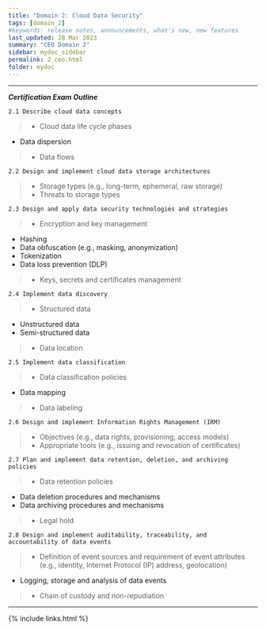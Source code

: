 ```yaml
---
title: "Domain 2: Cloud Data Security"
tags: [domain_2]
#keywords: release notes, announcements, what's new, new features
last_updated: 28 Mar 2023
summary: "CEO Domain 2"
sidebar: mydoc_sidebar
permalink: 2_ceo.html
folder: mydoc
---
```


------------------------------------------------------------------
**_Certification Exam Outline_**

`2.1 Describe cloud data concepts`
> - Cloud data life cycle phases
- Data dispersion
> - Data flows

`2.2 Design and implement cloud data storage architectures`
> - Storage types (e.g., long-term, ephemeral, raw storage)
> - Threats to storage types

`2.3 Design and apply data security technologies and strategies`
> - Encryption and key management
- Hashing
- Data obfuscation (e.g., masking, anonymization)
- Tokenization
- Data loss prevention (DLP)
> - Keys, secrets and certificates management

`2.4 Implement data discovery`
> - Structured data
- Unstructured data
- Semi-structured data
> - Data location

`2.5 Implement data classification`
> - Data classification policies
- Data mapping
> - Data labeling

`2.6 Design and implement Information Rights Management (IRM)`
> - Objectives (e.g., data rights, provisioning, access models)
> - Appropriate tools (e.g., issuing and revocation of certificates)

`2.7 Plan and implement data retention, deletion, and archiving policies`
> - Data retention policies
- Data deletion procedures and mechanisms
- Data archiving procedures and mechanisms
> - Legal hold

`2.8 Design and implement auditability, traceability, and accountability of data events`
> - Definition of event sources and requirement of event attributes (e.g., identity, Internet Protocol (IP) address, geolocation)
- Logging, storage and analysis of data events
> - Chain of custody and non-repudiation

------------------------------------------------------------------


{% include links.html %}
